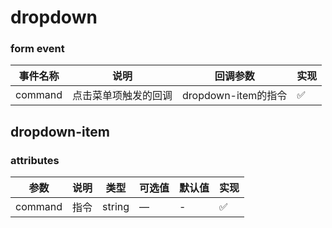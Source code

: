 # dropdown

### form event
| 事件名称 | 说明 | 回调参数 | 实现 |
|---------|--------|---------|-------- |
| command | 点击菜单项触发的回调 | dropdown-item的指令 | ✅ |

## dropdown-item

### attributes
| 参数      | 说明          | 类型      | 可选值                           | 默认值  | 实现 |
|---------- |-------------- |---------- |--------------------------------  |-------- |-------- |
| command | 指令 | string | — | - | ✅ |
